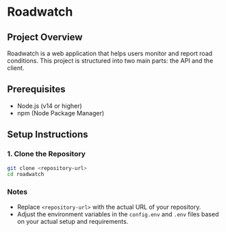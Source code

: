 # Roadwatch

## Project Overview

Roadwatch is a web application that helps users monitor and report road conditions. This project is structured into two main parts: the API and the client.

## Prerequisites

- Node.js (v14 or higher)
- npm (Node Package Manager)

## Setup Instructions

### 1. Clone the Repository

```bash
git clone <repository-url>
cd roadwatch
```

### Notes

- Replace `<repository-url>` with the actual URL of your repository.
- Adjust the environment variables in the `config.env` and `.env` files based on your actual setup and requirements.
